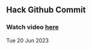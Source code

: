 
 ## Hack Github Commit 
 ### Watch video <a href="https://www.youtube.com">here</a> 
 Tue 20 Jun 2023 
